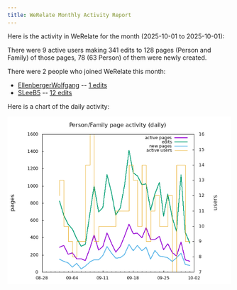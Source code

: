 ```yaml
---
title: WeRelate Monthly Activity Report
---
```


Here is the activity in WeRelate for the month (2025-10-01 to 2025-10-01):

There were 9 active users
making 341 edits to 128 pages (Person and Family)
of those pages, 78 (63 Person) of them were newly created.

There were 2 people who joined WeRelate this month:

* [EllenbergerWolfgang](https://www.werelate.org/wiki/User:EllenbergerWolfgang) -- [1 edits](https://www.werelate.org/wiki/Special:Contributions/EllenbergerWolfgang)
* [SLeeB5](https://www.werelate.org/wiki/User:SLeeB5) -- [12 edits](https://www.werelate.org/wiki/Special:Contributions/SLeeB5)

Here is a chart of the daily activity:

![daily activity chart](page-daily-thismonth.png)

